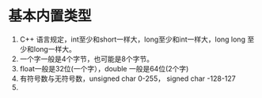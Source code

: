 # 基本内置类型
1. C++ 语言规定，int至少和short一样大，long至少和int一样大，long long 至少和long一样大。
2. 一个字一般是4个字节，也可能是8个字节。
3. float一般是32位(一个字），double 一般是64位(2个字)
4. 有符号数与无符号数，unsigned char 0-255， signed char -128-127
5. 
